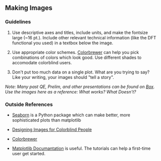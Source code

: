 ## Making Images

### Guidelines

1. Use descriptive axes and titles, include units, and make the fontsize large (~16 pt.). Include other relevant technical information (like the DFT functional you used) in a textbox below the image.

2. Use appropriate color schemes. [Colorbrewer](https://colorbrewer2.org/#type=sequential&scheme=BuGn&n=3) can help you pick combinations of colors which look good. Use different shades to accomodate colorblind users.

3. Don't put too much data on a single plot. What are you trying to say? Like your writing, your images should "tell a story".

*Note: Many past QE, Prelim, and other presentations can be found on [Box](https://ucdavis.app.box.com/folder/80871253566). Use the images here as a reference: What works? What Doesn't?*

### Outside References

- [Seaborn](https://seaborn.pydata.org/tutorial.html) is a Python package which can make better, more sophisticated plots than matplotlib 

- [Designing Images for Colorblind People](https://designshack.net/articles/accessibility/tips-for-designing-for-colorblind-users/)

- [Colorbrewer](https://colorbrewer2.org/#type=sequential&scheme=BuGn&n=3)

- [Matplotlib Documantation](https://matplotlib.org) is useful. The tutorials can help a first-time user get started.
